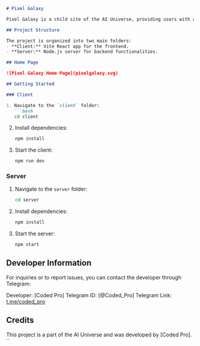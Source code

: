 ```markdown
# Pixel Galaxy

Pixel Galaxy is a child site of the AI Universe, providing users with a Dall-E-like experience. Users can create images, share them with the community, and enjoy stunning designs. The platform supports two languages: Farsi (Fa) and English (En).

## Project Structure

The project is organized into two main folders:
- **Client:** Vite React app for the frontend.
- **Server:** Node.js server for backend functionalities.

## Home Page

![Pixel Galaxy Home Page](pixelgalaxy.svg)

## Getting Started

### Client

1. Navigate to the `client` folder:
   ```bash
   cd client
   ```

2. Install dependencies:
   ```bash
   npm install
   ```

3. Start the client:
   ```bash
   npm run dev
   ```

### Server

1. Navigate to the `server` folder:
   ```bash
   cd server
   ```

2. Install dependencies:
   ```bash
   npm install
   ```

3. Start the server:
   ```bash
   npm start
   ```

## Developer Information

For inquiries or to report issues, you can contact the developer through Telegram:

Developer: [Coded Pro]
Telegram ID: [@Coded_Pro]
Telegram Link: [t.me/coded_pro](https://t.me/coded_pro)

## Credits

This project is a part of the AI Universe and was developed by [Coded Pro].
``
